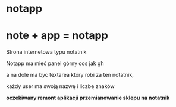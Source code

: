 # notapp
<h1>note + app = notapp</h1>
<p>Strona internetowa typu notatnik</p>
<p>Notapp ma mieć panel górny cos jak gh</p>
<p>a na dole ma byc textarea który robi za ten notatnik,</p>
<p>każdy user ma swoją nazwę i liczbę znaków</p>
<b>oczekiwany remont aplikacji</b>
<b>przemianowanie sklepu na notatnik</b>
